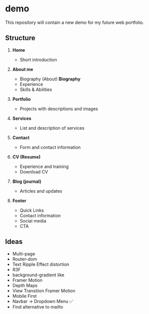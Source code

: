 # demo
This repository will contain a new demo for my future web portfolio.

## Structure

1. **Home**
   - Short introduction

2. **About me**
   - Biography (About) **Biography**
   - Experience
   - Skills & Abilities

3. **Portfolio**
   - Projects with descriptions and images

4. **Services**
   - List and description of services

5. **Contact**
   - Form and contact information

6. **CV (Resume)**
   - Experience and training
   - Download CV

7. **Blog (journal)**
   - Articles and updates
     
8. **Footer**
   - Quick Links 
   - Contact information
   - Social media
   - CTA

## Ideas
 - Multi-page
 - Router-dom
 - Text Ripple Effect distortion
 - R3F
 - background-gradient like
 - Framer Motion
 - Depth Maps
 - View Transition Framer Motion
 - Mobile First
 - Navbar -> Dropdown Menu ✅
 - Find alternative to mailto
